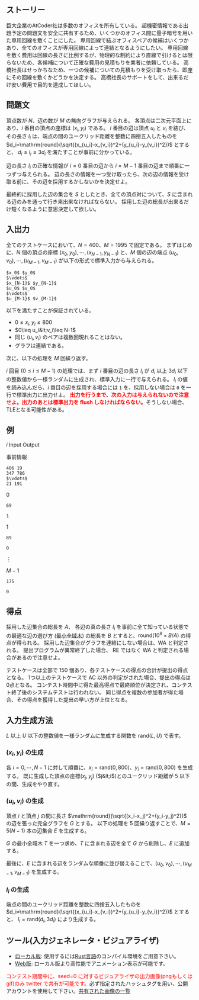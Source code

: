 ## ストーリー

巨大企業のAtCoder社は多数のオフィスを所有している。
超機密情報である出題予定の問題文を安全に共有するため、いくつかのオフィス間に量子暗号を用いた専用回線を敷くことにした。
専用回線で結ぶオフィスペアの候補はいくつかあり、全てのオフィスが専用回線によって連結となるようにしたい。
専用回線を敷く費用は回線の長さに比例するが、物理的な制約により直線で引けるとは限らないため、各候補について正確な費用の見積もりを業者に依頼している。
高橋社長はせっかちなため、一つの候補についての見積もりを受け取ったら、即座にその回線を敷くかどうかを決定する。
高橋社長のサポートをして、出来るだけ安い費用で目的を達成してほしい。

## 問題文

頂点数が $N$、辺の数が $M$ の無向グラフが与えられる。
各頂点は二次元平面上にあり、$i$ 番目の頂点の座標は $(x_i, y_i)$ である。
$i$ 番目の辺は頂点 $u_i$ と $v_i$ を結び、その長さ $l_i$ は、端点の間のユークリッド距離を整数に四捨五入したものを $d_i=\mathrm{round}(\sqrt{(x_{u_i}-x_{v_i})^2+(y_{u_i}-y_{v_i})^2})$ とすると、
$d_i \leq l_i \leq 3 d_i$ を満たすことが事前に分かっている。

辺の長さ $l_i$ の正確な情報が $i=0$ 番目の辺から $i=M-1$ 番目の辺まで順番に一つずつ与えられる。
辺の長さの情報を一つ受け取ったら、次の辺の情報を受け取る前に、その辺を採用するかしないかを決定せよ。

最終的に採用した辺の集合を $S$ としたとき、全ての頂点対について、$S$ に含まれる辺のみを通って行き来出来なければならない。
採用した辺の総長が出来るだけ短くなるように意思決定して欲しい。

## 入出力

全てのテストケースにおいて、$N=400$、$M=1995$ で固定である。
まずはじめに、$N$ 個の頂点の座標 $(x_0,y_0), \cdots, (x_{N-1},y_{N-1})$ と、$M$ 個の辺の端点 $(u_0,v_0), \cdots, (u_{M-1},v_{M-1})$ が以下の形式で標準入力から与えられる。

```plain
$x_0$ $y_0$
$\vdots$
$x_{N-1}$ $y_{N-1}$
$u_0$ $v_0$
$\vdots$
$u_{M-1}$ $v_{M-1}$
```

以下を満たすことが保証されている。

- $0\leq x_i,y_i\leq 800$
- $0\leq u_i&lt;v_i\leq N-1$
- 同じ $(u_i,v_i)$ のペアは複数回現れることはない。
- グラフは連結である。

次に、以下の処理を $M$ 回繰り返す。

$i$ 回目 ($0\leq i\leq M-1$) の処理では、まず $i$ 番目の辺の長さ $l_i$ が $d_i$ 以上 $3d_i$ 以下の整数値から一様ランダムに生成され、標準入力に一行で与えられる。
$l_i$ の値を読み込んだら、$i$ 番目の辺を採用する場合には `1` を、採用しない場合は `0` を一行で標準出力に出力せよ。
<font color="red">**出力を行うまで、次の入力は与えられないので注意せよ。出力のあとは標準出力を flush しなければならない。**</font>そうしない場合、TLEとなる可能性がある。

## 例

$i$
Input
Output

事前情報
```plain
406 19
347 786
$\vdots$
21 191
```

$0$
```plain
69
```
```plain
1
```

$1$
```plain
89
```
```plain
0
```

$\vdots$

$M-1$
```plain
175
```
```plain
0
```

## 得点

採用した辺集合の総長を $A$、
各辺の真の長さ $l_i$ を事前に全て知っている状態での最適な辺の選び方 ([最小全域木](https://ja.wikipedia.org/wiki/%E5%85%A8%E5%9F%9F%E6%9C%A8#%E6%9C%80%E5%B0%8F%E5%85%A8%E5%9F%9F%E6%9C%A8)) の総長を $B$ とすると、$\mathrm{round}(10^8\times B/A)$ の得点が得られる。
採用した辺集合がグラフを連結にしない場合は、WA と判定される。
提出プログラムが異常終了した場合、 RE ではなく WA と判定される場合があるので注意せよ。

テストケースは全部で 150 個あり、各テストケースの得点の合計が提出の得点となる。
1つ以上のテストケースで AC 以外の判定がされた場合、提出の得点は0点となる。
コンテスト時間中に得た最高得点で最終順位が決定され、コンテスト終了後のシステムテストは行われない。
同じ得点を複数の参加者が得た場合、その得点を獲得した提出の早い方が上位となる。

## 入力生成方法

$L$ 以上 $U$ 以下の整数値を一様ランダムに生成する関数を $\mathrm{rand}(L,U)$ で表す。

### $(x_i,y_i)$ の生成

各 $i=0,\cdots,N-1$ に対して順番に、$x_i=\mathrm{rand}(0,800)$、$y_i=\mathrm{rand}(0,800)$ を生成する。
既に生成した頂点の座標$(x_j,y_j)$ ($j&lt;i$)とのユークリッド距離が $5$ 以下の間、生成をやり直す。

### $(u_i,v_i)$ の生成

頂点 $i$ と頂点 $j$ の間に長さ $\mathrm{round}(\sqrt{(x_i-x_j)^2+(y_i-y_j)^2})$ の辺を張った完全グラフを $G$ とする。
以下の処理を $5$ 回繰り返すことで、$M=5(N-1)$ 本の辺集合 $E$ を生成する。

$G$ の最小全域木 $T$ を一つ求め、$T$ に含まれる辺を全て $G$ から削除し、$E$ に追加する。

最後に、$E$ に含まれる辺をランダムな順番に並び替えることで、$(u_0,v_0),\cdots,(u_{M-1},v_{M-1})$ を生成する。

### $l_i$ の生成

端点の間のユークリッド距離を整数に四捨五入したものを $d_i=\mathrm{round}(\sqrt{(x_{u_i}-x_{v_i})^2+(y_{u_i}-y_{v_i})^2})$ とすると、
$l_i=\mathrm{rand}(d_i,3 d_i)$ により生成する。

## ツール(入力ジェネレータ・ビジュアライザ)

- [ローカル版](https://img.atcoder.jp/ahc007/a855b6a456c9892b747e147001b0f89.zip): 使用するには[Rust言語](https://www.rust-lang.org/ja)のコンパイル環境をご用意下さい。
- [Web版](https://img.atcoder.jp/ahc007/a855b6a456c9892b747e147001b0f89.html?lang=ja): ローカル版より高性能でアニメーション表示が可能です。

<font color="red">コンテスト期間中に、seed=0 に対するビジュアライザの出力画像(pngもしくはgif)のみ twitter で共有が可能です。</font>必ず指定されたハッシュタグを用い、公開アカウントを使用して下さい。[共有された画像の一覧](https://twitter.com/search?q=%23AHC007%20%23visualizer&amp;src=typed_query&amp;f=live)